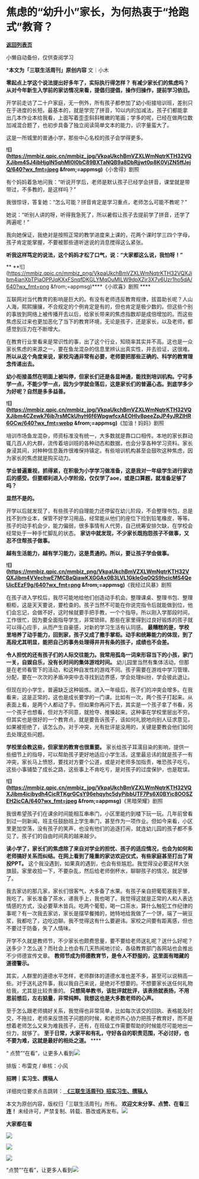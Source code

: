 # 焦虑的“幼升小”家长，为何热衷于“抢跑式”教育？

[**返回列表页**](/gzh/三联生活周刊)

小懒自动备份，仅供查阅学习

***本文为「三联生活周刊」原创内容** 文｜小木

 **零起点上学这个说法提出好多年了，实际执行得怎样？ 有减少家长们的焦虑吗？从对今年新生入学前的家访情况来看，提倡归提倡，操作归操作，提前学习依旧。**

开学前走访了二十户家庭，无一例外，所有孩子都参加了幼小衔接培训班，差别只在于进度的长短。最基本的，就是学完了拼音，10以内的加减法，孩子们都能拿出几本作业本给我看，上面写着歪歪斜斜稚嫩的笔画；学多的呢，已经在做两位数加减混合题了，也初步具备了独立阅读简单文本的能力，识字量蛮大了。

这是一所城里的普通小学，那些中心名校的孩子会学得更多。

**![](https://mmbiz.qpic.cn/mmbiz_jpg/VkpaUkchBmVZXLWmNqtrKTH32VQXJibm4SJ4ibHjgIN5qhMI0l0bC89BXTaNQB9a8DbRjjwt0p8K0VjZN5ffJejQ/640?wx_fmt=jpeg
&from;=appmsg)**《小舍得》剧照

有个妈妈着急地问我：“听说开学后，老师是默认孩子已经学会拼音，课堂就是带带过，不多教的，是这样吗？”

我很惊讶，答复她：“怎么可能？拼音肯定是学习重点，老师怎么可能不教呢？”

她说：“听别人讲的呀，听得我急死了，所以暑假让孩子去提前学了拼音，还学了两遍呢！”

我向她保证，我绝对是按照正常的教学进度来上课的，花两个课时学三四个字母，孩子肯定能掌握，不要被那些道听途说的消息搅得这么紧张。

 **听我这样笃定的说法，这个妈妈才松了口气，说：“大家都这么说，我怕呀！”**

 **
**![](https://mmbiz.qpic.cn/mmbiz_png/VkpaUkchBmVZXLWmNqtrKTH32VQXJibm4ianXbTPiaOPPJqKXxFSnqfDKGLYMqOuMILW9dpXZjr3X7v6Uzr1ho5dA/640?wx_fmt=png
&from;=appmsg)****《小欢喜》剧照 ****

互联网对当代教育的影响是巨大的。有没有老师违反教育规律，拔苗助长呢？人山人海，熙熙攘攘，不合规定的个例肯定是有的，但也肯定是极少数的。但这些个别的事放到网络上被传播开去以后，给家长带来的焦虑指数却是成倍增加的。而这些焦虑反过来也更加恶化了当下的教育环境，无论是孩子，还是家长，以及老师，都感觉到压力在不断增大。

在教育行业里看来是常识性的事，出了这个行业，知晓率其实并不高。这也是一众家长焦虑的来源之一，要在鱼龙混杂的信息里辨认出真实性，并去验证，这很难。
**所以从这个角度来说，家校沟通非常有必要，老师要把那些正确的、科学的教育理念传递出去。**

**幼小衔接虽然在明面上被叫停，但家长们还是各显神通，能找到培训机构。宁可多学一点，不能少学一点，因为少学就会落后，这是家长们的普遍心态。到底学多少为好呢？自然是多多益善。**

**![](https://mmbiz.qpic.cn/mmbiz_jpg/VkpaUkchBmVZXLWmNqtrKTH32VQXJibm4CZewk76ib7rsMCkUhyH6f6WpgwfcxAEOHIv8peeZpJP4yJRZlHR6GCw/640?wx_fmt=webp
&from;=appmsg)**《加油！妈妈》剧照

培训市场鱼龙混杂，师资标准没有统一，大多数就是靠口口相传。本地的家长群动辄几百人的大群，流传着培训班的各种动态和数据，也会分享各种学习资料。家长身浸其间，对种种信息轰炸很难保持镇定。有些培训机构甚至会鼓吹这种焦虑，因为家长的焦虑就是购买动力。

**学业普遍重视，抓得紧，在积极为小学学习做准备，这是我对一年级学生进行家访后的感受。但要顺利进入小学阶段，仅仅学了aoe，或是口算题，就准备足够了吗？**

 **显然不是的。**

开学以后就发现了，有些孩子的自理能力还停留在幼儿阶段，不会整理书包，总是找不到作业本，保管不好学习用品，经常能从他们的座位下捡到铅笔橡皮，等等。孩子的动手机会少，能力偏弱，很多事情有人代劳，自己统筹安排欠缺，在学校会经常处于一种手忙脚乱的状态。
**家访中就发现，不少家长既抱怨孩子不做事，又忍不住帮孩子做事。**

 **越有生活能力，越有学习能力，这是贯通的。所以，要让孩子学会做事。**

**![](https://mmbiz.qpic.cn/mmbiz_png/VkpaUkchBmVZXLWmNqtrKTH32VQXJibm4VVechwE7MCBaQiawKXGGAx0B3LVL1GkIeGqOQS9hcicMS4QeUicEEzF9g/640?wx_fmt=png
&from;=appmsg)**《我经过风暴》剧照

在孩子进入学校后，我尽可能地给他们创造动手机会。整理课桌、整理书包、整理橱柜，这是天天要说，要检查的。孩子当然不可能在你说完指令后就能做到位，他们会忘记，会做不好，这时候就要手把手教，一个个指导。所以刚入学那段时间，工作很忙，因为要全面指导学生，非常琐碎。那些在家里得到过良好锻炼的孩子就可以得心应手，从而产生自豪感，对新的学习生活有认同感。
**最糟糕的是，学校里培养了动手能力，回到家，孩子又成了撒手掌柜。动手和统筹能力的体现，到了高段尤其明显，能把自己的事务处理得井井有条的孩子，成绩也不会差。**

 **令人担忧的还有孩子们的人际交往能力。我常用孤岛一词来形容当下的小孩，家门一关，自娱自乐，没有长时间的集体游戏时间。**
幼儿园里当然有集体活动，但那是在老师看管下的活动，和这种自发性的游戏不同。孩子需要在游戏中学习管理、分配，要在一次次的矛盾冲突中去寻找到边界感，学会处理纠纷，学会彼此退让。

但现在的小学生，普遍缺乏这种锻炼。进入一年级后，孩子们的冲突会增多。在我看来，这是正常的，这也是成长要学的一门课。比如有一次，两个孩子打起来。从表面上看，是两个人都动了手。但如果你再问下去，其实是一个孩子拿了书看，另一个孩子也想看，但对方不同意，就抢夺、推搡起来。这种事在学校里层出不穷。但其实也是很好的一个教育点，就是要告诉孩子，该如何礼貌地向别人征求意见，如果被拒绝了，该怎么办。对于冲突，光有批评是没用的，关键是要教会他们如何去处理这些问题。

 **学校里会教这些，但家里的教育也很重要。**
家长给孩子耳濡目染的影响，提供一些细节上的指导，可以帮助孩子更好地适应小学生活。这里最忌讳的就是孩子一有冲突，家长马上愤怒，要找对方要个公道，或是对老师多加指责，唯恐孩子吃亏。这些小事铺垫了成长之路，这些事上不肯吃亏，是对孩子的过度保护，也是耽误。

**![](https://mmbiz.qpic.cn/mmbiz_jpg/VkpaUkchBmVZXLWmNqtrKTH32VQXJibm4icibydh4CicRTKgrGCsY96ehqyhc5dyPibbUTF7Ps6X0BYic8OOSZEH2icCA/640?wx_fmt=jpeg
&from;=appmsg)**《黑暗荣耀》剧照

我很希望孩子们在课余时间能相互串串门，小区里能约到楼下玩一玩。几年前曾看到过一则新闻，班主任鼓励班上学生串门，甚至作为一项作业。但如今来看，小区里更加空荡，没有孩子的笑声，也没有他们的追逐打闹，就连幼儿园的孩子都不多见了。孩子们的自由时间真的越来越少。

**读小学了，家长们的焦虑除了来自对学业的担忧、孩子的适应情况，也会为如何和老师搞好关系而纠结。在网上看到了隆重的家访欢迎仪式，有些家庭甚至打出了背投PPT。**
这个我没遇到，如果真的遇到，也会有些尴尬。我觉得没必要这样大张旗鼓。家里收拾一下，不要杂乱，然后给老师倒杯水，聊聊孩子的情况，就足够了。

我去家访的那几家，家长们很客气，大多备了水果。有孩子亲自把葡萄塞我手里，我吃了。家长准备了茶水，递我手上，我也喝了。我觉得这就是正常的人和人表达情感的方式，没必要草木皆兵。吃两个葡萄，喝一口茶水，算什么触犯工作纪律的事呢？有一次我去家访，家长是摆早餐摊的，她特地给我做了一个饼，端了一碗豆浆，我都吃了，边吃边聊。我不觉得这有什么要避讳。家校之间要有距离感，但也不要过于防备，失了人情味。

开学不久就是教师节，不少家长也颇费思量，要不要给老师送礼呢？送什么好呢？送多少？怎么送？而社会上也会有几天热闹地讨论，各级教育部门各网站也会推出不少师德宣传文章。
**教师节成为师德教育节，是令人不舒服的，这里面有暗藏的道德警示。**

其实，人群里的道德水平怎样，老师群体的道德水准也差不多，甚至可以说稍高一些。对于送礼这件事，我以我自己来说，是绝对不想要的。不想要家长送任何礼物给我，尤其是比较贵重的。
**只想简单教书，该批评就批评，该表扬就表扬，不用思前想后，左右掂量，非常纯粹。我想这也是大多数老师的心声。**

至于怎么跟老师搞好关系，我觉得也非常简单，比如每次该交的回执、表格能及时交，不拖拉，老师来反馈孩子问题的时候，和老师齐心协力把孩子教育好，而不是想着老师怎么又来为难我孩子，还有，在班级工作需要帮助的时候能尽可能地出一份力，就够了。
**至于日常，大家平和有礼，守好各自的职责范围，不必讨好，也不要为难，这就是最好的相处之道。** ****

“
点赞”“在看”，让更多人看到![](https://mmbiz.qpic.cn/mmbiz_gif/c2Sib3Mp7pON9hkSZwdTibRHNZSMPyiapUCHJwlyoZVBC3SfmPmF0VKjkm3NiaToQloHFJ6icyicqZnqgXp6pSQJt5gg/640?wx_fmt=gif&from;=appmsg&wxfrom;=5&wx;_lazy=1&tp;=wxpic)  
  
  
  
  
  

排版：布雷克 / 审核：小风

  
 **招聘｜实习生、撰稿人**  

详细岗位要求点击跳转：[
**《三联生活周刊》招实习生、撰稿人**](http://mp.weixin.qq.com/s?__biz=MTc5MTU3NTYyMQ==&mid=2651136871&idx=3&sn=f1c0777fe9d31881e5dfca68ebc2937f&chksm=5907324d6e70bb5b3546dfe1c7b31b5fe05664bebbf36356ba9a1a352e0678444cad62875ad4&scene=21#wechat_redirect)

本文为原创内容，版权归「三联生活周刊」所有。 **欢迎文末分享、点赞、在看三连！**
未经许可，严禁复制、转载、篡改或再发布。![](https://mmbiz.qpic.cn/sz_mmbiz_png/Gg7Qtoh7Aic9ZTmAdCc80b4nD7xicgPt863QWU7oNswDx19XrjfTtSl8QwatY2EEZGuNd1WRRiapDZjcDhTnNYmBg/640?wx_fmt=other&wxfrom;=5&wx;_lazy=1&wx;_co=1&retryload;=1&tp;=webp)

 **大家都在看**

  
[![](https://mmbiz.qpic.cn/mmbiz_png/c2Sib3Mp7pOMia03OQtGPGFsDVbRic7IutmBek3tYa6Iib5gbCibasmYEib10kGE9n6SIJlqsFM5H2xwbNdNFpUZcZlQ/640?wx_fmt=png&from;=appmsg&wxfrom;=5&wx;_lazy=1&wx;_co=1&tp;=wxpic)](http://mp.weixin.qq.com/s?__biz=MTc5MTU3NTYyMQ==&mid=2651429756&idx=1&sn=7f3901ab0f3e68602297b1a1169269ad&chksm=590b8a566e7c034051774b1d2a38b79332e8724c17154487da5dac26a1c09a438f75e0f6f1fb&scene=21#wechat_redirect)  

![](https://mmbiz.qpic.cn/sz_mmbiz_png/Gg7Qtoh7Aic9ZTmAdCc80b4nD7xicgPt86k1kgpU51hWCHjV92ryhVW35PLCvLhxLw9XDhXjgeDyZhHSx5EbRcfg/640?wx_fmt=other&wxfrom;=5&wx;_lazy=1&wx;_co=1&retryload;=1&tp;=webp)

  
[![](https://mmbiz.qpic.cn/mmbiz_jpg/c2Sib3Mp7pONuwrdetOsWUZLdDE1J39mLibBBe0vPzCKS1topq8p9JgG9O86KDCNS3SZl7Paa1d80gvHIBg9C0cw/640?wx_fmt=jpeg&from;=appmsg&wxfrom;=5&wx;_lazy=1&wx;_co=1&tp;=wxpic)]()  
  
“点赞”“在看”，让更多人看到![](https://mmbiz.qpic.cn/mmbiz_gif/c2Sib3Mp7pON9hkSZwdTibRHNZSMPyiapUCHJwlyoZVBC3SfmPmF0VKjkm3NiaToQloHFJ6icyicqZnqgXp6pSQJt5gg/640?wx_fmt=gif&from;=appmsg&wxfrom;=5&wx;_lazy=1&tp;=wxpic)

